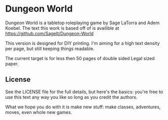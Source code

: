 # Dungeon World

Dungeon World is a tabletop roleplaying game by Sage LaTorra and Adem Koebel. The text this work is based off of is availible at https://github.com/SageIt/Dungeon-World

This version is designed for DIY printing.  I'm aiming for a high text density per page, but still keeping things readable. 

The current target is for less then 50 pages of double sided Legal sized paper.  

## License
See the LICENSE file for the full details, but here's the basics: you're free to use this text any way you like so long as you credit the authors.

What we hope you do with it is make new stuff: make classes, adventures, moves, even whole new games.

